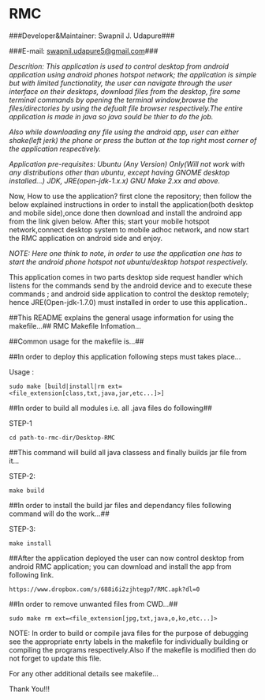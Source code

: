 RMC
=======


###Developer&Maintainer: Swapnil J. Udapure###


###E-mail: swapnil.udapure5@gmail.com###


*Descrition: This application is used to control desktop from android application using android phones hotspot network; the application is simple but with limited functionality, the user can navigate through the user interface on their desktops, download files from the desktop, fire some terminal commands by opening the terminal window,browse the files/directories by using the defualt file browser respectively.The entire application is made in java so java sould be thier to do the job.*

*Also while downloading any file using the android app, user can either shake(left jerk) the phone or press the button at the top right most corner of the application respectively.*

*Application pre-requisites:*
*Ubuntu (Any Version) Only(Will not work with any distributions other than ubuntu, except having GNOME desktop installed...)*
*JDK, JRE(open-jdk-1.x.x)*
*GNU Make 2.xx and above.*

Now, How to use the application? first clone the repository; then follow the below explained instructions in order to install the application(both desktop and mobile side),once done then download and install the androind app from the link given below. After this; start your mobile hotspot network,connect desktop system to mobile adhoc network, and now start the RMC application on android side and enjoy.

*NOTE: Here one think to note, in order to use the application one has to start the android phone hotspot not ubuntu/desktop hotspot respectively.*


This application comes in two parts desktop side request handler which listens for the commands send by the android device and to execute these commands ; and android side application to control the desktop remotely; hence JRE(Open-jdk-1.7.0) must installed in order to use this application.. 
 
##This README explains the general usage information for using the makefile...##
RMC Makefile Infomation...


##Common usage for the makefile is...##

##In order to deploy this application following steps must takes place...

Usage : 

    sudo make [build|install|rm ext=<file_extension[class,txt,java,jar,etc...]>]

##In order to build all modules i.e. all .java files do following##

STEP-1

    cd path-to-rmc-dir/Desktop-RMC

##This command will build all java classess and finally builds jar file from it...

STEP-2: 

    make build

##In order to install the build jar files and dependancy files following command will do the work...##

STEP-3: 

    make install


##After the application deployed the user can now control desktop from android RMC application; you can download and install the app from following link.

    https://www.dropbox.com/s/688i6i2zjhtegp7/RMC.apk?dl=0


##In order to remove unwanted files from CWD...##

    sudo make rm ext=<file_extension[jpg,txt,java,o,ko,etc...]>

NOTE: In order to build or compile java files for the purpose of debugging see the appropriate enrty labels in the makefile
for individually building or compiling the programs respectively.Also if the makefile is modified then do not forget to update this file.

For any other additional details see makefile...

Thank You!!!

